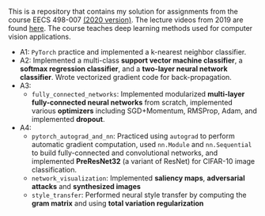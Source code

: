 This is a repository that contains my solution for assignments from the course EECS 498-007 [(2020 version)](https://web.eecs.umich.edu/~justincj/teaching/eecs498/FA2020/). The lecture videos from 2019 are found [here](https://www.youtube.com/playlist?list=PL5-TkQAfAZFbzxjBHtzdVCWE0Zbhomg7r). The course teaches deep learning methods used for computer vision applications.

* A1: `PyTorch` practice and implemented a k-nearest neighbor classifier.
* A2: Implemented a multi-class **support vector machine classifier**, a **softmax regression classifier**, and a **two-layer neural network classifier**. Wrote vectorized gradient code for back-propagation.
* A3: 
  * `fully_connected_networks`: Implemented modularized **multi-layer fully-connected neural networks** from scratch, implemented various **optimizers** including SGD+Momentum, RMSProp, Adam, and implemented **dropout**.
* A4: 
  * `pytorch_autograd_and_nn`: Practiced using `autograd` to perform automatic gradient computation, used `nn.Module` and `nn.Sequential` to build fully-connected and convolutional networks, and implemented **PreResNet32** (a variant of ResNet) for CIFAR-10 image classification.
  * `network_visualization`: Implemented **saliency maps**, **adversarial attacks** and **synthesized images**
  * `style_transfer`: Performed neural style transfer by computing the **gram matrix** and using **total variation regularization**
